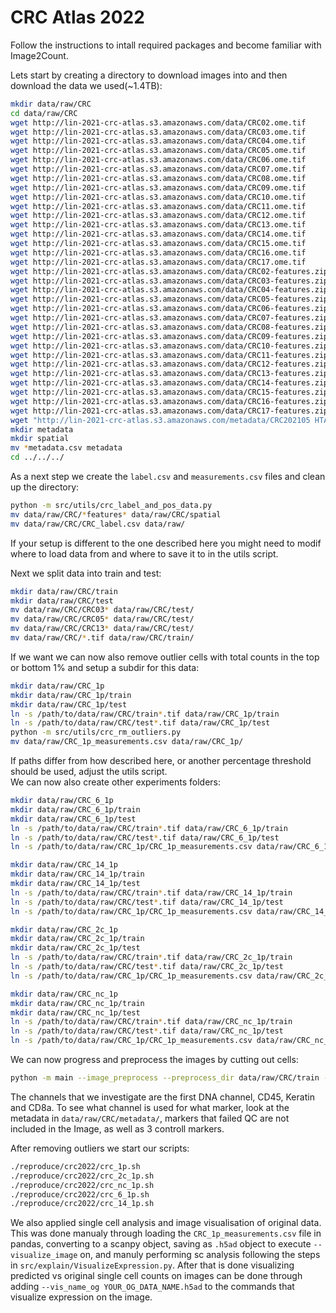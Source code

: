 # CRC Atlas 2022

Follow the instructions to intall required packages and become familiar with Image2Count.  

Lets start by creating a directory to download images into and then download the data we used(~1.4TB):
```sh
mkdir data/raw/CRC
cd data/raw/CRC
wget http://lin-2021-crc-atlas.s3.amazonaws.com/data/CRC02.ome.tif
wget http://lin-2021-crc-atlas.s3.amazonaws.com/data/CRC03.ome.tif
wget http://lin-2021-crc-atlas.s3.amazonaws.com/data/CRC04.ome.tif
wget http://lin-2021-crc-atlas.s3.amazonaws.com/data/CRC05.ome.tif
wget http://lin-2021-crc-atlas.s3.amazonaws.com/data/CRC06.ome.tif
wget http://lin-2021-crc-atlas.s3.amazonaws.com/data/CRC07.ome.tif
wget http://lin-2021-crc-atlas.s3.amazonaws.com/data/CRC08.ome.tif
wget http://lin-2021-crc-atlas.s3.amazonaws.com/data/CRC09.ome.tif
wget http://lin-2021-crc-atlas.s3.amazonaws.com/data/CRC10.ome.tif
wget http://lin-2021-crc-atlas.s3.amazonaws.com/data/CRC11.ome.tif
wget http://lin-2021-crc-atlas.s3.amazonaws.com/data/CRC12.ome.tif
wget http://lin-2021-crc-atlas.s3.amazonaws.com/data/CRC13.ome.tif
wget http://lin-2021-crc-atlas.s3.amazonaws.com/data/CRC14.ome.tif
wget http://lin-2021-crc-atlas.s3.amazonaws.com/data/CRC15.ome.tif
wget http://lin-2021-crc-atlas.s3.amazonaws.com/data/CRC16.ome.tif
wget http://lin-2021-crc-atlas.s3.amazonaws.com/data/CRC17.ome.tif
wget http://lin-2021-crc-atlas.s3.amazonaws.com/data/CRC02-features.zip
wget http://lin-2021-crc-atlas.s3.amazonaws.com/data/CRC03-features.zip
wget http://lin-2021-crc-atlas.s3.amazonaws.com/data/CRC04-features.zip
wget http://lin-2021-crc-atlas.s3.amazonaws.com/data/CRC05-features.zip
wget http://lin-2021-crc-atlas.s3.amazonaws.com/data/CRC06-features.zip
wget http://lin-2021-crc-atlas.s3.amazonaws.com/data/CRC07-features.zip
wget http://lin-2021-crc-atlas.s3.amazonaws.com/data/CRC08-features.zip
wget http://lin-2021-crc-atlas.s3.amazonaws.com/data/CRC09-features.zip
wget http://lin-2021-crc-atlas.s3.amazonaws.com/data/CRC10-features.zip
wget http://lin-2021-crc-atlas.s3.amazonaws.com/data/CRC11-features.zip
wget http://lin-2021-crc-atlas.s3.amazonaws.com/data/CRC12-features.zip
wget http://lin-2021-crc-atlas.s3.amazonaws.com/data/CRC13-features.zip
wget http://lin-2021-crc-atlas.s3.amazonaws.com/data/CRC14-features.zip
wget http://lin-2021-crc-atlas.s3.amazonaws.com/data/CRC15-features.zip
wget http://lin-2021-crc-atlas.s3.amazonaws.com/data/CRC16-features.zip
wget http://lin-2021-crc-atlas.s3.amazonaws.com/data/CRC17-features.zip
wget "http://lin-2021-crc-atlas.s3.amazonaws.com/metadata/CRC202105 HTAN channel metadata.csv"
mkdir metadata
mkdir spatial
mv *metadata.csv metadata
cd ../../../
```

As a next step we create the `label.csv` and `measurements.csv` files and clean up the directory:
```sh
python -m src/utils/crc_label_and_pos_data.py
mv data/raw/CRC/*features* data/raw/CRC/spatial
mv data/raw/CRC/CRC_label.csv data/raw/
```
If your setup is different to the one described here you might need to modif where to load data from and where to save it to in the utils script.  

Next we split data into train and test:  
```sh
mkdir data/raw/CRC/train
mkdir data/raw/CRC/test
mv data/raw/CRC/CRC03* data/raw/CRC/test/
mv data/raw/CRC/CRC05* data/raw/CRC/test/
mv data/raw/CRC/CRC13* data/raw/CRC/test/
mv data/raw/CRC/*.tif data/raw/CRC/train/
```

If we want we can now also remove outlier cells with total counts in the top or bottom 1% and setup a subdir for this data:
```sh
mkdir data/raw/CRC_1p
mkdir data/raw/CRC_1p/train
mkdir data/raw/CRC_1p/test
ln -s /path/to/data/raw/CRC/train*.tif data/raw/CRC_1p/train
ln -s /path/to/data/raw/CRC/test*.tif data/raw/CRC_1p/test
python -m src/utils/crc_rm_outliers.py
mv data/raw/CRC_1p_measurements.csv data/raw/CRC_1p/
```
If paths differ from how described here, or another percentage threshold should be used, adjust the utils script.  
We can now also create other experiments folders:
```sh
mkdir data/raw/CRC_6_1p
mkdir data/raw/CRC_6_1p/train
mkdir data/raw/CRC_6_1p/test
ln -s /path/to/data/raw/CRC/train*.tif data/raw/CRC_6_1p/train
ln -s /path/to/data/raw/CRC/test*.tif data/raw/CRC_6_1p/test
ln -s /path/to/data/raw/CRC_1p/CRC_1p_measurements.csv data/raw/CRC_6_1p/

mkdir data/raw/CRC_14_1p
mkdir data/raw/CRC_14_1p/train
mkdir data/raw/CRC_14_1p/test
ln -s /path/to/data/raw/CRC/train*.tif data/raw/CRC_14_1p/train
ln -s /path/to/data/raw/CRC/test*.tif data/raw/CRC_14_1p/test
ln -s /path/to/data/raw/CRC_1p/CRC_1p_measurements.csv data/raw/CRC_14_1p/

mkdir data/raw/CRC_2c_1p
mkdir data/raw/CRC_2c_1p/train
mkdir data/raw/CRC_2c_1p/test
ln -s /path/to/data/raw/CRC/train*.tif data/raw/CRC_2c_1p/train
ln -s /path/to/data/raw/CRC/test*.tif data/raw/CRC_2c_1p/test
ln -s /path/to/data/raw/CRC_1p/CRC_1p_measurements.csv data/raw/CRC_2c_1p/

mkdir data/raw/CRC_nc_1p
mkdir data/raw/CRC_nc_1p/train
mkdir data/raw/CRC_nc_1p/test
ln -s /path/to/data/raw/CRC/train*.tif data/raw/CRC_nc_1p/train
ln -s /path/to/data/raw/CRC/test*.tif data/raw/CRC_nc_1p/test
ln -s /path/to/data/raw/CRC_1p/CRC_1p_measurements.csv data/raw/CRC_nc_1p/
```

We can now progress and preprocess the images by  cutting out cells:
```sh
python -m main --image_preprocess --preprocess_dir data/raw/CRC/train --cell_cutout 34 --preprocess_workers 26 --preprocess_channels 0,10,14,19 --calc_mean_std
```
The channels that we investigate are the first DNA channel, CD45, Keratin and CD8a. To see what channel is used for what marker, look at the metadata in `data/raw/CRC/metadata/`, markers that failed QC are not included in the Image, as well as 3 controll markers.  

After removing outliers we start our scripts:
```sh
./reproduce/crc2022/crc_1p.sh
./reproduce/crc2022/crc_2c_1p.sh
./reproduce/crc2022/crc_nc_1p.sh
./reproduce/crc2022/crc_6_1p.sh
./reproduce/crc2022/crc_14_1p.sh
```

We also applied single cell analysis and image visualisation of original data. This was done manualy through loading the `CRC_1p_measurements.csv` file in pandas, converting to a scanpy object, saving as `.h5ad` object to execute `--visualize_image` on, and manuly performing sc analysis following the steps in `src/explain/VisualizeExpression.py`. After that is done visualizing predicted vs original single cell counts on images can be done through adding `--vis_name_og YOUR_OG_DATA_NAME.h5ad` to the commands that visualize expression on the image.
